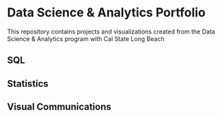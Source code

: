 # Data Science & Analytics Portfolio
This repository contains projects and visualizations created from the Data Science & Analytics program with Cal State Long Beach

## SQL
## Statistics
## Visual Communications
